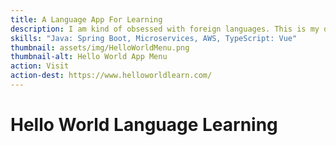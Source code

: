 ```yaml
---
title: A Language App For Learning
description: I am kind of obsessed with foreign languages. This is my dream language learning app.
skills: "Java: Spring Boot, Microservices, AWS, TypeScript: Vue"
thumbnail: assets/img/HelloWorldMenu.png
thumbnail-alt: Hello World App Menu
action: Visit
action-dest: https://www.helloworldlearn.com/
---
```


Hello World Language Learning
===